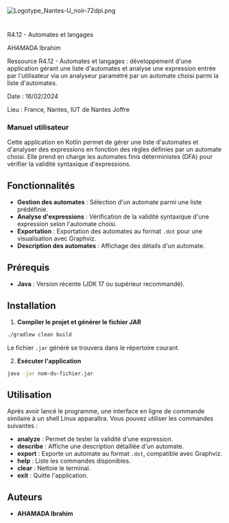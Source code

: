 ![Logotype_Nantes-U_noir-72dpi.png](.attachments.1559958319/Logotype_Nantes-U_noir-72dpi.png)

# 

R4.12 - Automates et langages

AHAMADA Ibrahim

Ressource R4.12 - Automates et langages : développement d'une application gérant une liste d'automates et analyse une expression entrée par l'utilisateur via un analyseur paramétré par un automate choisi parmi la liste d'automates.

Date : 16/02/2024

Lieu : France, Nantes, IUT de Nantes Joffre

### Manuel utilisateur

Cette application en Kotlin permet de gérer une liste d'automates et d'analyser des expressions en fonction des règles définies par un automate choisi. Elle prend en charge les automates finis déterministes (DFA) pour vérifier la validité syntaxique d'expressions.  

## Fonctionnalités  
- **Gestion des automates** : Sélection d'un automate parmi une liste prédéfinie.  
- **Analyse d'expressions** : Vérification de la validité syntaxique d'une expression selon l'automate choisi.  
- **Exportation** : Exportation des automates au format `.dot` pour une visualisation avec Graphviz.  
- **Description des automates** : Affichage des détails d'un automate.  

## Prérequis  

- **Java** : Version récente (JDK 17 ou supérieur recommandé).


## Installation  
1. **Compiler le projet et générer le fichier JAR**  
```bash
./gradlew clean build
```
Le fichier `.jar` généré se trouvera dans le répertoire courant.  

2. **Exécuter l'application**  
```bash
java -jar nom-du-fichier.jar
```

## Utilisation  
Après avoir lancé le programme, une interface en ligne de commande similaire à un shell Linux apparaîtra. Vous pouvez utiliser les commandes suivantes :  

- **analyze** : Permet de tester la validité d'une expression.  
- **describe** : Affiche une description détaillée d'un automate.  
- **export** : Exporte un automate au format `.dot`, compatible avec Graphviz.  
- **help** : Liste les commandes disponibles.  
- **clear** : Nettoie le terminal.  
- **exit** : Quitte l'application.  

## Auteurs  
- **AHAMADA Ibrahim**  